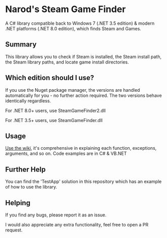 # Narod's Steam Game Finder
A C# library compatible back to Windows 7 (.NET 3.5 edition) & modern .NET platforms (.NET 8.0 edition), which finds Steam and Games.

## Summary
This library allows you to check if Steam is installed, the Steam install path, the Steam library paths, and locate game install directories.

## Which edition should I use?
If you use the Nuget package manager, the versions are handled automatically for you - no further action required. The two versions behave identically regardless.

For .NET 8.0+ users, use SteamGameFinder2.dll

For .NET 3.5+ users, use SteamGameFinder.dll

## Usage
[Use the wiki](https://github.com/NarodGaming/steamgamefinder/wiki), it's comprehensive in explaining each function, exceptions, arguments, and so on. Code examples are in C# & VB.NET

## Further Help
You can find the 'TestApp' solution in this repository which has an example of how to use the library.

## Helping
If you find any bugs, please report it as an issue.

I would also appreciate any extra functionality, feel free to open a PR request.
